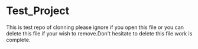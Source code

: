 # Test_Project

This is test repo of clonning please ignore if you open this file or you can delete this file if your wish to remove.Don't hesitate to delete this file work is complete.
